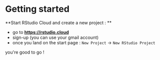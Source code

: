 # Getting started 


**Start RStudio Cloud and create a new project : **


- go to  **https://rstudio.cloud**
- sign-up (you can use your gmail account) 
- once you land on the start page : `New Project` -> `New RStudio Project`

you're good to go !




